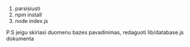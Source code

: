 1. parsisiusti
2. npm install
3. node index.js

P.S jeigu skiriasi duomenu bazes pavadinimas, redaguoti lib/database.js dokumenta
